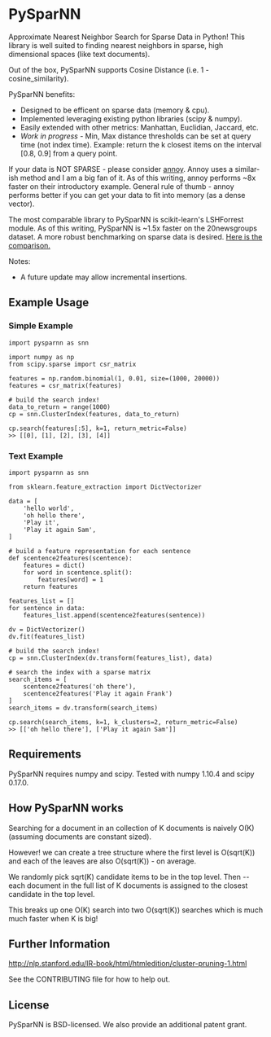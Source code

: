 # PySparNN
Approximate Nearest Neighbor Search for Sparse Data in Python! This library is well suited to finding nearest neighbors in sparse, high dimensional spaces (like text documents). 

Out of the box, PySparNN supports Cosine Distance (i.e. 1 - cosine_similarity).

PySparNN benefits:
 * Designed to be efficent on sparse data (memory & cpu).
 * Implemented leveraging existing python libraries (scipy & numpy).
 * Easily extended with other metrics: Manhattan, Euclidian, Jaccard, etc.
 * *Work in progress* - Min, Max distance thresholds can be set at query time (not index time). Example: return the k closest items on the interval [0.8, 0.9] from a query point. 

If your data is NOT SPARSE - please consider [annoy](https://github.com/spotify/annoy). Annoy uses a similar-ish method and I am a big fan of it. As of this writing, annoy performs ~8x faster on their introductory example. 
General rule of thumb - annoy performs better if you can get your data to fit into memory (as a dense vector).


The most comparable library to PySparNN is scikit-learn's LSHForrest module. As of this writing, PySparNN is ~1.5x faster on the 20newsgroups dataset. A more robust benchmarking on sparse data is desired. [Here is the comparison.](https://github.com/facebookresearch/pysparnn/blob/master/sparse_search_comparison.ipynb)

Notes:
* A future update may allow incremental insertions.

## Example Usage
### Simple Example
```
import pysparnn as snn

import numpy as np
from scipy.sparse import csr_matrix

features = np.random.binomial(1, 0.01, size=(1000, 20000))
features = csr_matrix(features)

# build the search index!
data_to_return = range(1000)
cp = snn.ClusterIndex(features, data_to_return)

cp.search(features[:5], k=1, return_metric=False)
>> [[0], [1], [2], [3], [4]]
```
### Text Example
```
import pysparnn as snn

from sklearn.feature_extraction import DictVectorizer

data = [
    'hello world',
    'oh hello there',
    'Play it',
    'Play it again Sam',
]    

# build a feature representation for each sentence
def scentence2features(scentence):
    features = dict()
    for word in scentence.split():
        features[word] = 1
    return features

features_list = []
for sentence in data:
    features_list.append(scentence2features(sentence))

dv = DictVectorizer()
dv.fit(features_list)

# build the search index!
cp = snn.ClusterIndex(dv.transform(features_list), data)

# search the index with a sparse matrix
search_items = [
    scentence2features('oh there'),
    scentence2features('Play it again Frank')
]
search_items = dv.transform(search_items)

cp.search(search_items, k=1, k_clusters=2, return_metric=False)
>> [['oh hello there'], ['Play it again Sam']]

```

## Requirements
PySparNN requires numpy and scipy. Tested with numpy 1.10.4 and scipy 0.17.0.

## How PySparNN works
Searching for a document in an collection of K documents is naively O(K) (assuming documents are constant sized). 

However! we can create a tree structure where the first level is O(sqrt(K)) and each of the leaves are also O(sqrt(K)) - on average.

We randomly pick sqrt(K) candidate items to be in the top level. Then -- each document in the full list of K documents is assigned to the closest candidate in the top level.

This breaks up one O(K) search into two O(sqrt(K)) searches which is much much faster when K is big!

## Further Information
http://nlp.stanford.edu/IR-book/html/htmledition/cluster-pruning-1.html

See the CONTRIBUTING file for how to help out.

## License
PySparNN is BSD-licensed. We also provide an additional patent grant.
